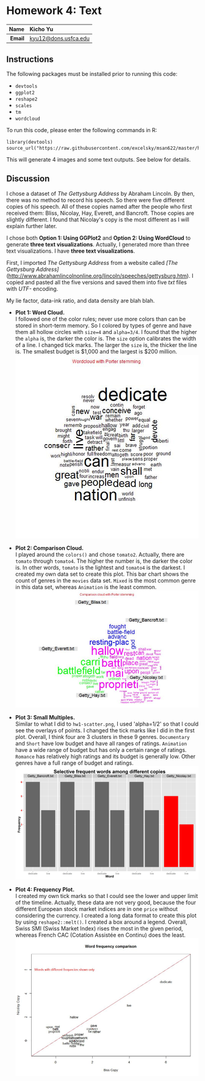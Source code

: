 Homework 4: Text
==============================

| **Name**  | Kicho Yu  |
|----------:|:-------------|
| **Email** | kyu12@dons.usfca.edu |

## Instructions ##

The following packages must be installed prior to running this code:

- `devtools`
- `ggplot2`
- `reshape2`
- `scales`
- `tm`
- `wordcloud`


To run this code, please enter the following commands in R:

```
library(devtools)
source_url("https://raw.githubusercontent.com/excelsky/msan622/master/homework4/622_Visualization_HAG4.R")
```

This will generate 4 images and some text outputs. See below for details.


## Discussion ##

I chose a dataset of *The Gettysburg Address* by Abraham Lincoln. By then, there was no method to record his speech. So there were five different copies of his speech. All of these copies named after the people who first received them: Bliss, Nicolay, Hay, Everett, and Bancroft. Those copies are slightly different. I found that Nicolay's copy is the most different as I will explain further later.  

I chose both **Option 1: Using GGPlot2** and **Option 2: Using WordCloud** to generate **three text visualizations**. Actually, I generated more than three text visualizations. I have **three text visualizations**.

First, I imported *The Gettysburg Address* from a website called *[The Gettysburg Address]*(http://www.abrahamlincolnonline.org/lincoln/speeches/gettysburg.htm). I copied and pasted all the five versions and saved them into five *txt* files with *UTF-* encoding.

My lie factor, data-ink ratio, and data density are blah blah.

- **Plot 1: Word Cloud.**  
I followed one of the color rules; never use more colors than can be stored in short-term
memory. So I colored by types of genre and have them all hollow circles with `size=4` and `alpha=3/4`. I found that the higher the `alpha` is, the darker the color is. The `size` option calibrates the width of a line. I changed tick marks. The larger the `size` is, the thicker the line is. The smallest budget is $1,000 and the largest is $200 million.  
![IMAGE](Wordcloud_with_Porter_stemming.jpg)  

- **Plot 2: Comparison Cloud.**  
I played around the `colors()` and chose `tomato2`. Actually, there are `tomato` through `tomato4`. The higher the number is, the darker the color is. In other words, `tomato` is the lightest and `tomato4` is the darkest. I created my own data set to create this plot. This bar chart shows the count of genres in the `movies` data set. `Mixed` is the most common genre in this data set, whereas `Animation` is the least common.     
![IMAGE](comparison_cloud_with_Porter_stemming.jpg)  

- **Plot 3: Small Multiples.**  
Similar to what I did to `hw1-scatter.png`, I used 'alpha=1/2' so that I could see the overlays of points. I changed the tick marks like I did in the first plot. Overall, I think four are 3 clusters in these 9 genres. `Documentary` and `Short` have low budget and have all ranges of ratings. `Animation` have a wide range of budget but has only a certain range of ratings. `Romance` has relatively high ratings and its budget is generally low. Other genres have a full range of budget and ratings.  
![IMAGE](smallmult.jpg)  

- **Plot 4: Frequency Plot.**  
I created my own tick marks so that I could see the lower and upper limit of the timeline. Actually, these data are not very good, because the four different European stock market indices are in one `price` without considering the currency. I created a long data format to create this plot by using `reshape2::melt()`. I created a box around a legend. Overall, Swiss SMI (Swiss Market Index) rises the most in the given period, whereas French CAC (Cotation Assistée en Continu) does the least.  
![IMAGE](freqcomp.jpg)
